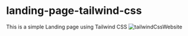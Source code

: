 # landing-page-tailwind-css
This is a simple Landing page using Tailwind CSS
![tailwindCssWebsite](https://user-images.githubusercontent.com/117341429/215349186-1ce1abea-b9d5-4d6c-b086-f55136dff697.gif)
